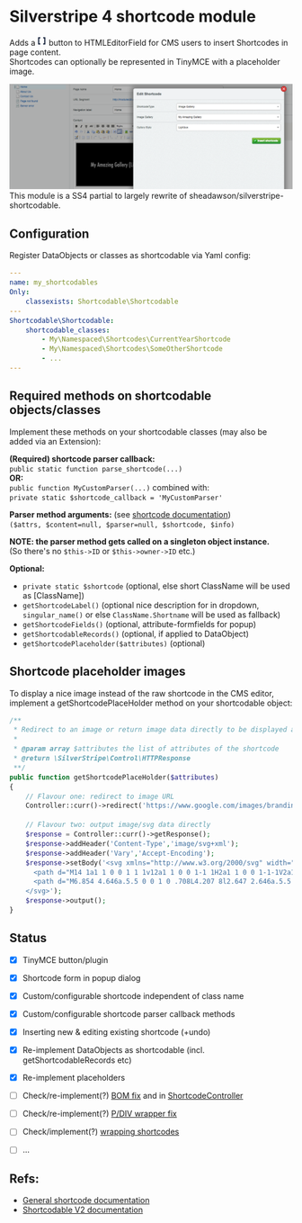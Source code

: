 # Silverstripe 4 shortcode module

Adds a ![](docs/screens/button.png) button to HTMLEditorField for CMS users to insert Shortcodes in page content.<br />
Shortcodes can optionally be represented in TinyMCE with a placeholder image.

![](docs/screens/dialog.png)
This module is a SS4 partial to largely rewrite of sheadawson/silverstripe-shortcodable.

## Configuration
Register DataObjects or classes as shortcodable via Yaml config:

```yml
---
name: my_shortcodables
Only:
    classexists: Shortcodable\Shortcodable
---
Shortcodable\Shortcodable:
    shortcodable_classes:
        - My\Namespaced\Shortcodes\CurrentYearShortcode
        - My\Namespaced\Shortcodes\SomeOtherShortcode
        - ...
---
```


## Required methods on shortcodable objects/classes

Implement these methods on your shortcodable classes (may also be added via an Extension):

**(Required) shortcode parser callback:**<br />
`public static function parse_shortcode(...)`<br />
**OR:**<br />
`public function MyCustomParser(...)` combined with:<br />
`private static $shortcode_callback = 'MyCustomParser'`<br />

**Parser method arguments:** (see [shortcode documentation](https://docs.silverstripe.org/en/4/developer_guides/extending/shortcodes/#parameter-values)) <br />
   `($attrs, $content=null, $parser=null, $shortcode, $info)`

**NOTE: the parser method gets called on a singleton object instance.**<br />
   (So there's no `$this->ID` or `$this->owner->ID` etc.)


**Optional:**
- `private static $shortcode` (optional, else short ClassName will be used as [ClassName])
- `getShortcodeLabel()` (optional nice description for in dropdown, `singular_name()` or else `ClassName.Shortname` will be used as fallback)
- `getShortcodeFields()` (optional, attribute-formfields for popup)
- `getShortcodableRecords()` (optional, if applied to DataObject)
- `getShortcodePlaceholder($attributes)` (optional)


## Shortcode placeholder images
To display a nice image instead of the raw shortcode in the CMS editor, implement a getShortcodePlaceHolder method on your shortcodable object:

```php
/**
 * Redirect to an image or return image data directly to be displayed as shortcode placeholder in the editor
 *
 * @param array $attributes the list of attributes of the shortcode
 * @return \SilverStripe\Control\HTTPResponse
 **/
public function getShortcodePlaceHolder($attributes)
{
    // Flavour one: redirect to image URL
    Controller::curr()->redirect('https://www.google.com/images/branding/googlelogo/2x/googlelogo_color_92x30dp.png');

    // Flavour two: output image/svg data directly
    $response = Controller::curr()->getResponse();
    $response->addHeader('Content-Type','image/svg+xml');
    $response->addHeader('Vary','Accept-Encoding');
    $response->setBody('<svg xmlns="http://www.w3.org/2000/svg" width="16" height="16" fill="currentColor" class="bi bi-code-square" viewBox="0 0 16 16">
      <path d="M14 1a1 1 0 0 1 1 1v12a1 1 0 0 1-1 1H2a1 1 0 0 1-1-1V2a1 1 0 0 1 1-1h12zM2 0a2 2 0 0 0-2 2v12a2 2 0 0 0 2 2h12a2 2 0 0 0 2-2V2a2 2 0 0 0-2-2H2z"/>
      <path d="M6.854 4.646a.5.5 0 0 1 0 .708L4.207 8l2.647 2.646a.5.5 0 0 1-.708.708l-3-3a.5.5 0 0 1 0-.708l3-3a.5.5 0 0 1 .708 0zm2.292 0a.5.5 0 0 0 0 .708L11.793 8l-2.647 2.646a.5.5 0 0 0 .708.708l3-3a.5.5 0 0 0 0-.708l-3-3a.5.5 0 0 0-.708 0z"/>
    </svg>');
    $response->output();
}
```

## Status

- [x] TinyMCE button/plugin
- [x] Shortcode form in popup dialog
- [x] Custom/configurable shortcode independent of class name
- [x] Custom/configurable shortcode parser callback methods
- [x] Inserting new & editing existing shortcode (+undo)
- [x] Re-implement DataObjects as shortcodable (incl. getShortcodableRecords etc)
- [x] Re-implement placeholders
- [ ] Check/re-implement(?) [BOM fix](https://github.com/sheadawson/silverstripe-shortcodable/pull/5) and in [ShortcodeController](https://github.com/sheadawson/silverstripe-shortcodable/blob/master/src/Controller/ShortcodableController.php#L240)
- [ ] Check/re-implement(?) [P/DIV wrapper fix](https://github.com/sheadawson/silverstripe-shortcodable/pull/51/files)
- [ ] Check/implement(?) [wrapping shortcodes](https://github.com/sheadawson/silverstripe-shortcodable/pull/73)
- [ ] ...


## Refs:
- [General shortcode documentation](https://docs.silverstripe.org/en/4/developer_guides/extending/shortcodes/)
- [Shortcodable V2 documentation](https://github.com/sheadawson/silverstripe-shortcodable/blob/e2e2f1a2fa981d56e3c8ba63808fbe05da3d20f0/README.md)
